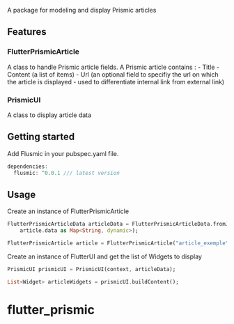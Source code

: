 A package for modeling and display Prismic articles

## Features

### FlutterPrismicArticle

A class to handle Prismic article fields.
A Prismic article contains :
    - Title
    - Content (a list of items)
    - Url (an optional field to specifiy the url on which the article is displayed - used to differentiate internal link from external link)

### PrismicUI

A class to display article data

## Getting started

Add Flusmic in your pubspec.yaml file.

```dart
dependencies:
  flusmic: ^0.0.1 /// latest version
```

## Usage

Create an instance of FlutterPrismicArticle

```dart
FlutterPrismicArticleData articleData = FlutterPrismicArticleData.fromJson(
    article.data as Map<String, dynamic>);

FlutterPrismicArticle article = FlutterPrismicArticle("article_exemple", articleData));
```

Create an instance of FlutterUI and get the list of Widgets to display

```dart
PrismicUI prismicUI = PrismicUI(context, articleData);

List<Widget> articleWidgets = prismicUI.buildContent();
```
# flutter_prismic
